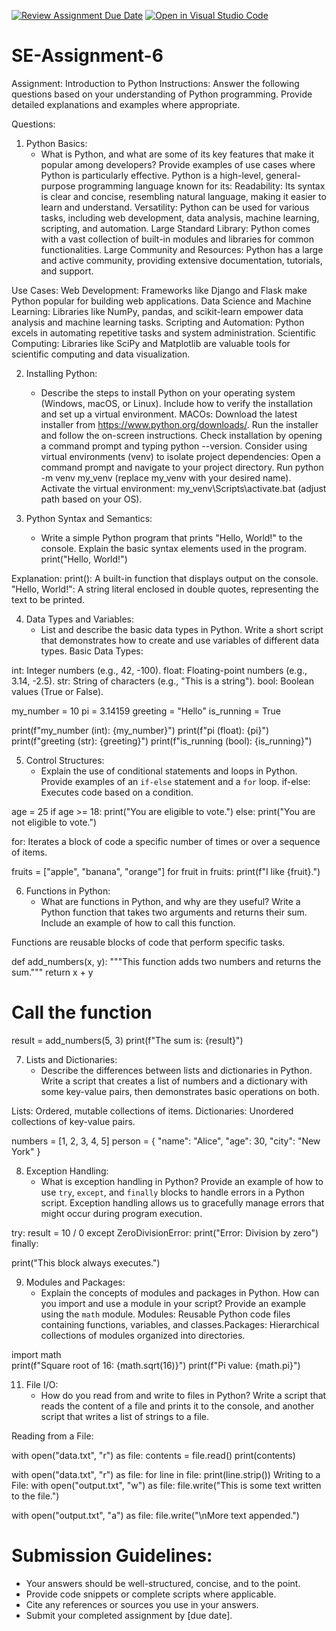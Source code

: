 [![Review Assignment Due Date](https://classroom.github.com/assets/deadline-readme-button-22041afd0340ce965d47ae6ef1cefeee28c7c493a6346c4f15d667ab976d596c.svg)](https://classroom.github.com/a/WfNmjXUk)
[![Open in Visual Studio Code](https://classroom.github.com/assets/open-in-vscode-2e0aaae1b6195c2367325f4f02e2d04e9abb55f0b24a779b69b11b9e10269abc.svg)](https://classroom.github.com/online_ide?assignment_repo_id=15396610&assignment_repo_type=AssignmentRepo)
# SE-Assignment-6
 Assignment: Introduction to Python
Instructions:
Answer the following questions based on your understanding of Python programming. Provide detailed explanations and examples where appropriate.

 Questions:

1. Python Basics:
   - What is Python, and what are some of its key features that make it popular among developers? Provide examples of use cases where Python is particularly effective.
 Python is a high-level, general-purpose programming language known for its:
Readability: Its syntax is clear and concise, resembling natural language, making it easier to learn and understand.
Versatility: Python can be used for various tasks, including web development, data analysis, machine learning, scripting, and automation.
Large Standard Library: Python comes with a vast collection of built-in modules and libraries for common functionalities.
Large Community and Resources: Python has a large and active community, providing extensive documentation, tutorials, and support.

Use Cases:
Web Development: Frameworks like Django and Flask make Python popular for building web applications.
Data Science and Machine Learning: Libraries like NumPy, pandas, and scikit-learn empower data analysis and machine learning tasks.
Scripting and Automation: Python excels in automating repetitive tasks and system administration.
Scientific Computing: Libraries like SciPy and Matplotlib are valuable tools for scientific computing and data visualization.


2. Installing Python:
   - Describe the steps to install Python on your operating system (Windows, macOS, or Linux). Include how to verify the installation and set up a virtual environment.
MACOs:
Download the latest installer from https://www.python.org/downloads/.
Run the installer and follow the on-screen instructions.
Check installation by opening a command prompt and typing python --version.
Consider using virtual environments (venv) to isolate project dependencies:
Open a command prompt and navigate to your project directory.
Run python -m venv my_venv (replace my_venv with your desired name).
Activate the virtual environment: my_venv\Scripts\activate.bat (adjust path based on your OS).

3. Python Syntax and Semantics:
   - Write a simple Python program that prints "Hello, World!" to the console. Explain the basic syntax elements used in the program.
print("Hello, World!")

Explanation:
print(): A built-in function that displays output on the console.
"Hello, World!": A string literal enclosed in double quotes, representing the text to be printed.

4. Data Types and Variables:
   - List and describe the basic data types in Python. Write a short script that demonstrates how to create and use variables of different data types.
Basic Data Types:

int: Integer numbers (e.g., 42, -100).
float: Floating-point numbers (e.g., 3.14, -2.5).
str: String of characters (e.g., "This is a string").
bool: Boolean values (True or False).

my_number = 10
pi = 3.14159
greeting = "Hello"
is_running = True

print(f"my_number (int): {my_number}")
print(f"pi (float): {pi}")
print(f"greeting (str): {greeting}")
print(f"is_running (bool): {is_running}")


5. Control Structures:
   - Explain the use of conditional statements and loops in Python. Provide examples of an `if-else` statement and a `for` loop.
if-else: Executes code based on a condition.

age = 25
if age >= 18:
    print("You are eligible to vote.")
else:
    print("You are not eligible to vote.")


for: Iterates a block of code a specific number of times or over a sequence of items.

fruits = ["apple", "banana", "orange"]
for fruit in fruits:
    print(f"I like {fruit}.")


6. Functions in Python:
   - What are functions in Python, and why are they useful? Write a Python function that takes two arguments and returns their sum. Include an example of how to call this function.

Functions are reusable blocks of code that perform specific tasks.

def add_numbers(x, y):
  """This function adds two numbers and returns the sum."""
  return x + y

# Call the function
result = add_numbers(5, 3)
print(f"The sum is: {result}")



7. Lists and Dictionaries:
   - Describe the differences between lists and dictionaries in Python. Write a script that creates a list of numbers and a dictionary with some key-value pairs, then demonstrates basic operations on both.
  
Lists:  Ordered, mutable collections of items.
Dictionaries: Unordered collections of key-value pairs.


numbers = [1, 2, 3, 4, 5]
person = {
    "name": "Alice",
    "age": 30,
    "city": "New York"
}


8. Exception Handling:
   - What is exception handling in Python? Provide an example of how to use `try`, `except`, and `finally` blocks to handle errors in a Python script.
   Exception handling allows us to gracefully manage errors that might occur during program execution.

try:
   result = 10 / 0
except ZeroDivisionError:
  print("Error: Division by zero")
finally:
  
  print("This block always executes.")


9. Modules and Packages:
   - Explain the concepts of modules and packages in Python. How can you import and use a module in your script? Provide an example using the `math` module.
Modules:  Reusable Python code files containing functions, variables, and classes.Packages:  Hierarchical collections of modules organized into directories.

import math  
print(f"Square root of 16: {math.sqrt(16)}")
print(f"Pi value: {math.pi}")



11. File I/O:
    - How do you read from and write to files in Python? Write a script that reads the content of a file and prints it to the console, and another script that writes a list of strings to a file.
   
Reading from a File:

with open("data.txt", "r") as file:
  contents = file.read()
  print(contents)

with open("data.txt", "r") as file:
  for line in file:
    print(line.strip()) 
Writing to a File:
with open("output.txt", "w") as file:
  file.write("This is some text written to the file.")

with open("output.txt", "a") as file:
  file.write("\nMore text appended.")

# Submission Guidelines:
- Your answers should be well-structured, concise, and to the point.
- Provide code snippets or complete scripts where applicable.
- Cite any references or sources you use in your answers.
- Submit your completed assignment by [due date].


